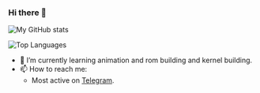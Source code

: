 ### Hi there 👋

![My GitHub stats](https://github-readme-stats.vercel.app/api?username=flashokiller&show_icons=true&count_private=true&custom_title=My%20Github%20Stats&theme=white&hide_border=false)

![Top Languages](https://github-readme-stats.vercel.app/api/top-langs/?username=flashokiller&custom_title=My%20Top%20Used%20Languages&theme=red&hide_border=true)

- 🌱 I’m currently learning animation and rom building and kernel building.
- 📫 How to reach me:
  - Most active on [Telegram](https://t.me/flashokiller_gacha).
